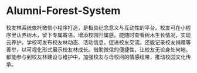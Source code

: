 # Alumni-Forest-System
校友林系统依托微信小程序打造，是极具纪念意义与互动性的平台。校友可在小程序里认养树木，留下专属寄语，增添校园归属感。能随时查看树木生长情况，实现云养护。学校可发布校友林动态、活动信息，促进校友交流。还能记录校友捐赠等善举，以可视化形式展示校友林成长。借助微信的便捷性，让校友无论身处何地，都能参与到校友林建设与维护中，加强校友与母校间的情感纽带，推动校园文化传承。 

